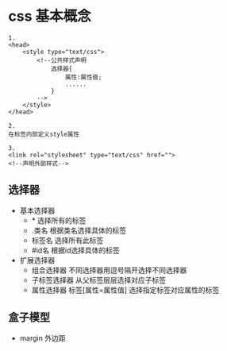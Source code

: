 # css 基本概念
```
1.
<head>
    <style type="text/css">
        <!--公共样式声明
            选择器{
                属性:属性值;
                ......
            }
        -->
    </style>
</head>
```
```
2.
在标签内部定义style属性
```
```
3.
<link rel="stylesheet" type="text/css" href="">
<!--声明外部样式-->
```
## 选择器
- 基本选择器
  + \* 选择所有的标签
  + .类名 根据类名选择具体的标签
  + 标签名 选择所有此标签
  + #id名 根据id选择具体的标签
- 扩展选择器
  + 组合选择器 不同选择器用逗号隔开选择不同选择器
  + 子标签选择器 从父标签层层选择对应子标签
  + 属性选择器 标签[属性=属性值] 选择指定标签对应属性的标签
## 盒子模型
- margin 外边距